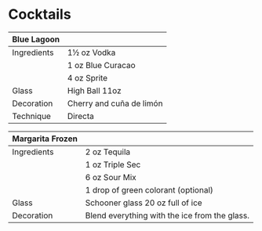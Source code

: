# Cocktails 

| Blue Lagoon   |                           |
| ------------- |:--------------------------| 
| Ingredients   | 1½ oz Vodka               | 
|               | 1 oz Blue Curacao         | 
|               | 4 oz Sprite               | 
| Glass         | High Ball 11oz            | 
| Decoration    | Cherry and cuña de limón  | 
| Technique     | Directa                   | 

| Margarita Frozen  |                                               |
| ----------------- |:----------------------------------------------| 
| Ingredients       | 2 oz Tequila                                  | 
|                   | 1 oz Triple Sec                               | 
|                   | 6 oz Sour Mix                                 |
|                   | 1 drop of green colorant (optional)           | 
| Glass             | Schooner glass 20 oz full of ice              | 
| Decoration        | Blend everything with the ice from the glass. |
